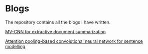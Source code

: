 # Blogs
The repository contains all the blogs I have written.

[MV-CNN for extractive document summarization](https://github.com/nickzylove/Blogs/blob/master/MV-CNN.md)

[Attention pooling-based convolutional neural network for sentence modelling](https://github.com/nickzylove/Blogs/blob/master/apcnn.md)